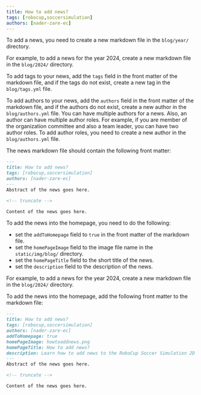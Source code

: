 ```yaml
---
title: How to add news?
tags: [robocup,soccersimulation]
authors: [nader-zare-ec]
---
```


To add a news, you need to create a new markdown file in the `blog/year/` directory.

<!-- truncate -->

For example, to add a news for the year 2024, create a new markdown file in the `blog/2024/` directory.

To add tags to your news, add the `tags` field in the front matter of the markdown file, and if the tags do not exist, create a new tag in the `blog/tags.yml` file.

To add authors to your news, add the `authors` field in the front matter of the markdown file, and if the authors do not exist, create a new author in the `blog/authors.yml` file. You can have multiple authors for a news. Also, an author can have multiple author roles. For example, if you are member of the organization committee and also a team leader, you can have two author roles. To add author roles, you need to create a new author in the `blog/authors.yml` file.

The news markdown file should contain the following front matter:

```markdown
---
title: How to add news?
tags: [robocup,soccersimulation]
authors: [nader-zare-ec]
---
Abstract of the news goes here.

<!-- truncate -->

Content of the news goes here.
```

To add the news into the homepage, you need to do the following:

- set the `addToHomepage` field to `true` in the front matter of the markdown file.
- set the `homePageImage` field to the image file name in the `static/img/blog/` directory.
- set the `homePageTitle` field to the short title of the news.
- set the `description` field to the description of the news.

For example, to add a news for the year 2024, create a new markdown file in the `blog/2024/` directory.

To add the news into the homepage, add the following front matter to the markdown file:

```markdown
---
title: How to add news?
tags: [robocup,soccersimulation]
authors: [nader-zare-ec]
addToHomepage: true
homePageImage: howtoaddnews.png
homePageTitle: How to add news?
description: Learn how to add news to the RoboCup Soccer Simulation 2D League website.
---
Abstract of the news goes here.

<!-- truncate -->

Content of the news goes here.
```
